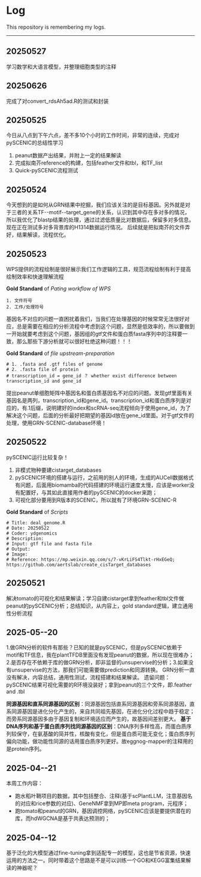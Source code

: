 # Log
This repository is remembering my logs.

---
## 20250527
学习数学和大语言模型，并整理细胞类型的注释

## 20250626
完成了对convert_rdsAh5ad.R的测试和封装

## 20250525
今日从八点到下午六点，差不多10个小时的工作时间，非常的连续，完成对pySCENIC的总结性学习
1. peanut数据产出结果，并附上一定的结果解读
2. 完成拟南芥reference的构建，包括feather文件和tbl，和TF_list
3. Quick-pySCENIC流程测试

## 20250524
今天想到的是如何从GRN结果中挖掘，我们应该关注的是目标基因。另外就是对于三者的关系TF--motif--target_gene的关系，认识到其中存在多对多的情况，所以我优化了blastp结果的处理，通过过滤低质量比对数据后，保留多对多信息。现在正在测试多对多背景库的H1314数据运行情况。
后续就是把拟南芥的文件弄好，结果解读，流程优化。

## 20250523
WPS提供的流程绘制是很好展示我们工作逻辑的工具，规范流程绘制有利于提高绘制效率和快速理解流程

**Gold Standard** of *Pating workflow of WPS*
```
1. 文件符号
2. 工作/处理符号
```

基因名不对应的问题一直困扰着我们，当我们在处理基因的时候常常无法很好对应，总是需要在相应的分析流程中考虑到这个问题，显然是低效率的，所以要做到一开始就要考虑到这个问题，基因组的gtf文件和蛋白质fasta序列中的注释要一致，那么那些下游分析就可以很好杜绝这种问题！！！

**Gold Standard** of *file upstream-preparation*
```shell
# 1. .fasta and .gtf files of genome
# 2. .fasta file of protein
# transcription_id = gene_id ？ whether exist difference between transcription_id and gene_id
```

提出peanut单细胞矩阵中基因名和蛋白质基因名不对应的问题。发现gtf里面有关基因名是两列，transcription_id和gene_id。transcription_id和蛋白质序列是对应的，有.1后缀，说明建好的index和scRNA-seq流程倾向于使用gene_id，为了解决这个问题，后面的分析最好把期望的基因id放在gene_id里面。对于gtf文件的处理，使用GRN-SCENIC-database环境！

## 20250522
pySCENIC运行比较复杂！
1. 非模式物种要建cistarget_databases
2. pySCENIC环境的搭建与运行，之前用的别人的环境，生成的AUCell数据格式有问题，后面用biomamba的代码搭建的环境运行速度太慢，应该是worker没有配置好，与其如此直接用作者的pySCENIC的docker来跑；
3. 可视化部分要用到R版本的SCENIC，所以就有了环境GRN-SCENIC-R

**Gold Standard** of *Scripts*
```
# Title: deal_genome.R
# Date: 20250522
# Coder: ydgenomics
# Description:
# Input: gtf file and fasta file
# Output:
# Image: 
# Reference: https://mp.weixin.qq.com/s/7-vKrLiFS4Tlkt-rHxEGeQ; https://github.com/aertslab/create_cisTarget_databases
```

## 20250521
解决tomato的可视化和结果解读；学习自建cistarget拿到feather和tbl文件做peanut的pySCENIC分析；总结知识，从内容上，gold standard逻辑，建立通用性分析流程

## 2025-05--20
1.做GRN分析的软件有那些？已知的就是pySCENIC，但是pySCENIC依赖于motif和TF信息，我在plantTFDB里面没有发现peanut的数据，所以现在很难办；2.是否存在不依赖于库的做GRN分析，即非监督的unsupervise的分析；3.如果没有unsupervise的方法，那我们可能需要做prediction和同源转换。
GRN分析一直没有解决，内容总结，通用性测试，流程搭建和结果解读。
遗留问题：pySCENIC结果可视化需要的R环境没装好；拿到peanut的三个文件，即.feather and .tbl

**同源基因和直系同源基因的区别**：同源基因包括直系同源基因和旁系同源基因，直系同源基因是进化分化产生的，来自共同祖先基因，在进化分化过程中趋于稳定；而旁系同源基因多由于基因复制和环境适应而产生的，故基因间差别更大。
**基于DNA序列和基于蛋白质序列找同源基因的区别**：DNA序列多样性高，而蛋白质序列较保守，在氨基酸的简并性，核酸有变化，但是蛋白质可能无变化；蛋白质序列偏向功能，做功能性同源的话用蛋白质序列更好。故eggnog-mapper的注释用的是protein序列。


## 2025-04--21
本周工作内容：
  - 跑水稻叶鞘项目的数据，其中包括整合、注释(基于scPlantLLM，注意基因名的对应和rice参数的对应)、GeneNMF拿到MP即meta program，元程序；
  - 跑tomato和peanut的GRN，基因调控网络，pySCENIC应该是要提供潜在的库，而hdWGCNA是基于共表达预测的；

## 2025-04--12
基于泛化的大模型通过fine-tuning拿到适配专一的模型，这也是节省资源，快速运用的方法之一。同时带着这个思路是不是可以训练一个GO和KEGG富集结果解读的神器呢？
